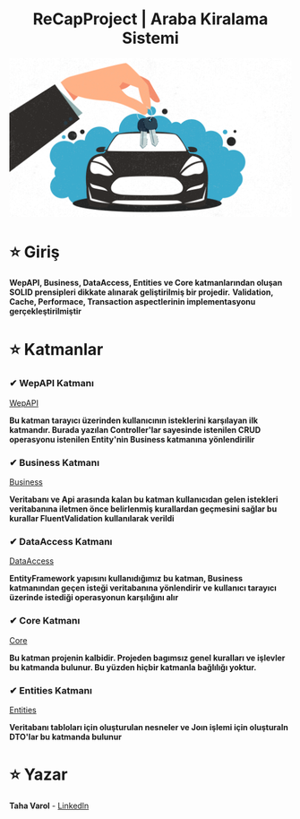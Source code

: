 <h1 align="center">ReCapProject | Araba Kiralama Sistemi</h1>

![ReCapproject](https://github.com/varoltahaa/ReCapProject/blob/master/0__oppsTUx797Y9V2e.png?raw=true)

# ⭐ Giriş

**WepAPI, Business, DataAccess, Entities ve Core katmanlarından oluşan SOLID prensipleri dikkate alınarak geliştirilmiş bir projedir.**
**Validation, Cache, Performace, Transaction aspectlerinin implementasyonu gerçekleştirilmiştir**

# ⭐ Katmanlar

<h3> ✔ WepAPI Katmanı</h3>

[WepAPI](https://github.com/varoltahaa/ReCapProject/tree/master/WepAPI)

**Bu katman tarayıcı üzerinden kullanıcının isteklerini karşılayan ilk katmandır. Burada yazılan Controller'lar sayesinde istenilen CRUD operasyonu istenilen Entity'nin Business katmanına yönlendirilir**

<h3> ✔ Business Katmanı</h3>

[Business](https://github.com/varoltahaa/ReCapProject/tree/master/Business)

**Veritabanı ve Api arasında kalan bu katman kullanıcıdan gelen istekleri veritabanına iletmen önce belirlenmiş kurallardan geçmesini sağlar bu kurallar FluentValidation kullanılarak verildi**

<h3> ✔ DataAccess Katmanı</h3>

[DataAccess](https://github.com/varoltahaa/ReCapProject/tree/master/DataAccess)

**EntityFramework yapısını kullanıdığımız bu katman, Business katmanından geçen isteği veritabanına yönlendirir ve kullanıcı tarayıcı üzerinde istediği operasyonun karşılığını alır**

<h3> ✔ Core Katmanı</h3>

[Core](https://github.com/varoltahaa/ReCapProject/tree/master/Core)

**Bu katman projenin kalbidir. Projeden bagımsız genel kuralları ve işlevler bu katmanda bulunur. Bu yüzden hiçbir katmanla bağlılığı yoktur.**

<h3> ✔ Entities Katmanı</h3>

[Entities](https://github.com/varoltahaa/ReCapProject/tree/master/Entities)

**Veritabanı tabloları için oluşturulan nesneler ve Joın işlemi için oluşturaln DTO'lar bu katmanda bulunur**

# ⭐ Yazar

**Taha Varol** - [Linkedln](https://www.linkedin.com/in/taha-varol-8027361b4/)
